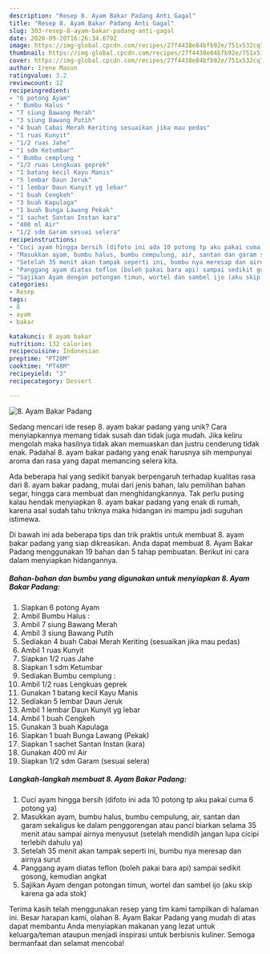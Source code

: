 ```yaml
---
description: "Resep 8. Ayam Bakar Padang Anti Gagal"
title: "Resep 8. Ayam Bakar Padang Anti Gagal"
slug: 303-resep-8-ayam-bakar-padang-anti-gagal
date: 2020-09-20T16:26:34.679Z
image: https://img-global.cpcdn.com/recipes/27f4438e84bfb92e/751x532cq70/8-ayam-bakar-padang-foto-resep-utama.jpg
thumbnail: https://img-global.cpcdn.com/recipes/27f4438e84bfb92e/751x532cq70/8-ayam-bakar-padang-foto-resep-utama.jpg
cover: https://img-global.cpcdn.com/recipes/27f4438e84bfb92e/751x532cq70/8-ayam-bakar-padang-foto-resep-utama.jpg
author: Irene Mason
ratingvalue: 3.2
reviewcount: 12
recipeingredient:
- "6 potong Ayam"
- " Bumbu Halus "
- "7 siung Bawang Merah"
- "3 siung Bawang Putih"
- "4 buah Cabai Merah Keriting sesuaikan jika mau pedas"
- "1 ruas Kunyit"
- "1/2 ruas Jahe"
- "1 sdm Ketumbar"
- " Bumbu cemplung "
- "1/2 ruas Lengkuas geprek"
- "1 batang kecil Kayu Manis"
- "5 lembar Daun Jeruk"
- "1 lembar Daun Kunyit yg lebar"
- "1 buah Cengkeh"
- "3 buah Kapulaga"
- "1 buah Bunga Lawang Pekak"
- "1 sachet Santan Instan kara"
- "400 ml Air"
- "1/2 sdm Garam sesuai selera"
recipeinstructions:
- "Cuci ayam hingga bersih (difoto ini ada 10 potong tp aku pakai cuma 6 potong ya)"
- "Masukkan ayam, bumbu halus, bumbu cempulung, air, santan dan garam sekaligus ke dalam penggorengan atau panci biarkan selama 35 menit atau sampai airnya menyusut (setelah mendidih jangan lupa cicipi terlebih dahulu ya)"
- "Setelah 35 menit akan tampak seperti ini, bumbu nya meresap dan airnya surut"
- "Panggang ayam diatas teflon (boleh pakai bara api) sampai sedikit gosong, kemudian angkat"
- "Sajikan Ayam dengan potongan timun, wortel dan sambel ijo (aku skip karena ga ada stok)"
categories:
- Resep
tags:
- 8
- ayam
- bakar

katakunci: 8 ayam bakar 
nutrition: 132 calories
recipecuisine: Indonesian
preptime: "PT20M"
cooktime: "PT48M"
recipeyield: "3"
recipecategory: Dessert

---
```



![8. Ayam Bakar Padang](https://img-global.cpcdn.com/recipes/27f4438e84bfb92e/751x532cq70/8-ayam-bakar-padang-foto-resep-utama.jpg)

Sedang mencari ide resep 8. ayam bakar padang yang unik? Cara menyiapkannya memang tidak susah dan tidak juga mudah. Jika keliru mengolah maka hasilnya tidak akan memuaskan dan justru cenderung tidak enak. Padahal 8. ayam bakar padang yang enak harusnya sih mempunyai aroma dan rasa yang dapat memancing selera kita.

Ada beberapa hal yang sedikit banyak berpengaruh terhadap kualitas rasa dari 8. ayam bakar padang, mulai dari jenis bahan, lalu pemilihan bahan segar, hingga cara membuat dan menghidangkannya. Tak perlu pusing kalau hendak menyiapkan 8. ayam bakar padang yang enak di rumah, karena asal sudah tahu triknya maka hidangan ini mampu jadi suguhan istimewa.




Di bawah ini ada beberapa tips dan trik praktis untuk membuat 8. ayam bakar padang yang siap dikreasikan. Anda dapat membuat 8. Ayam Bakar Padang menggunakan 19 bahan dan 5 tahap pembuatan. Berikut ini cara dalam menyiapkan hidangannya.

<!--inarticleads1-->

##### Bahan-bahan dan bumbu yang digunakan untuk menyiapkan 8. Ayam Bakar Padang:

1. Siapkan 6 potong Ayam
1. Ambil  Bumbu Halus :
1. Ambil 7 siung Bawang Merah
1. Ambil 3 siung Bawang Putih
1. Sediakan 4 buah Cabai Merah Keriting (sesuaikan jika mau pedas)
1. Ambil 1 ruas Kunyit
1. Siapkan 1/2 ruas Jahe
1. Siapkan 1 sdm Ketumbar
1. Sediakan  Bumbu cemplung :
1. Ambil 1/2 ruas Lengkuas geprek
1. Gunakan 1 batang kecil Kayu Manis
1. Sediakan 5 lembar Daun Jeruk
1. Ambil 1 lembar Daun Kunyit yg lebar
1. Ambil 1 buah Cengkeh
1. Gunakan 3 buah Kapulaga
1. Siapkan 1 buah Bunga Lawang (Pekak)
1. Siapkan 1 sachet Santan Instan (kara)
1. Gunakan 400 ml Air
1. Siapkan 1/2 sdm Garam (sesuai selera)




<!--inarticleads2-->

##### Langkah-langkah membuat 8. Ayam Bakar Padang:

1. Cuci ayam hingga bersih (difoto ini ada 10 potong tp aku pakai cuma 6 potong ya)
1. Masukkan ayam, bumbu halus, bumbu cempulung, air, santan dan garam sekaligus ke dalam penggorengan atau panci biarkan selama 35 menit atau sampai airnya menyusut (setelah mendidih jangan lupa cicipi terlebih dahulu ya)
1. Setelah 35 menit akan tampak seperti ini, bumbu nya meresap dan airnya surut
1. Panggang ayam diatas teflon (boleh pakai bara api) sampai sedikit gosong, kemudian angkat
1. Sajikan Ayam dengan potongan timun, wortel dan sambel ijo (aku skip karena ga ada stok)




Terima kasih telah menggunakan resep yang tim kami tampilkan di halaman ini. Besar harapan kami, olahan 8. Ayam Bakar Padang yang mudah di atas dapat membantu Anda menyiapkan makanan yang lezat untuk keluarga/teman ataupun menjadi inspirasi untuk berbisnis kuliner. Semoga bermanfaat dan selamat mencoba!
